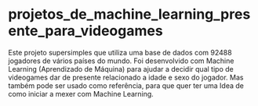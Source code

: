 # projetos_de_machine_learning_presente_para_videogames
Este projeto supersimples que utiliza uma base de dados com 92488 jogadores de vários países do mundo. Foi desenvolvido com Machine Learning (Aprendizado de Máquina) para ajudar a decidir qual tipo de videogames dar de presente relacionado a idade e sexo do jogador. Mas também pode ser usado como referência, para que quer ter uma Idea de como iniciar a mexer com Machine Learning.
